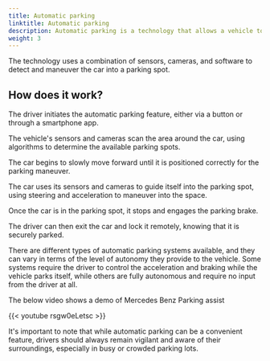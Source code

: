 ```yaml
---
title: Automatic parking
linktitle: Automatic parking
description: Automatic parking is a technology that allows a vehicle to park itself without the need for human intervention. 
weight: 3
---
```

<!-- markdownlint-disable MD033 -->

The technology uses a combination of sensors, cameras, and software to detect and maneuver the car into a parking spot.

## How does it work?

The driver initiates the automatic parking feature, either via a button or through a smartphone app.

The vehicle's sensors and cameras scan the area around the car, using algorithms to determine the available parking spots.

The car begins to slowly move forward until it is positioned correctly for the parking maneuver.

The car uses its sensors and cameras to guide itself into the parking spot, using steering and acceleration to maneuver into the space.

Once the car is in the parking spot, it stops and engages the parking brake.

The driver can then exit the car and lock it remotely, knowing that it is securely parked.

There are different types of automatic parking systems available, and they can vary in terms of the level of autonomy they provide to the vehicle. Some systems require the driver to control the acceleration and braking while the vehicle parks itself, while others are fully autonomous and require no input from the driver at all.

The below video shows a demo of Mercedes Benz Parking assist

{{< youtube rsgw0eLetsc >}}


It's important to note that while automatic parking can be a convenient feature, drivers should always remain vigilant and aware of their surroundings, especially in busy or crowded parking lots.